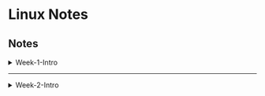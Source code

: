 # Linux Notes


## Notes

<details>
  <summary> Week-1-Intro</summary>

## Tue 16 April

- Windows vs Linux
    - Windows 
        - Windows server 
        - Web server IIS - 30% GUI
        - .exe file (executable files), MSI, affected by malware easily - program or installer. 

    - Linux 
        - TUI - text user interface
        - .rpm -> redhat package manager, Red hat, Fedora, CentOS, rpm is used to distribute and install software on linux systems, it provides a standward way of packaging software and managing its dependencies with the operating system, ensuring that all necessary components are installed
- Types of OS
    - Single user - single tasking - original MS-DOS (Microsoft Disk Operating System) 
    - Single user - multi-tasking - Windows, macOS - clients
    - Multi user - multitasking - Linux, unix

- Client - Server 
    - Client - software app or computer that accesses a service made available by a server
        - request services, depend on the servers to host the services/resoures they need
    - Server - computer/system that provides resources, data services, or programs to other computers, known as computers(clients) over network
        - provide services
        - resource management
- Ports
    - 1 - 1023  - well known ports used by system-level or root processes or by programs executed by priviledged users 
    - Port 21 - File transfer protocol
    - Port 22 - SSH - secure shell for secure remote logins and file transfers
    - Port 25 - SMTP for email transmissions
    - Port 443 - HTTPS
    - 1024 - 65535 => open ports

- RHEL 
    - In a Linux environment like Red Hat Enterprise Linux (RHEL), installing and configuring specific server software allows the system to function as that type of server.
    - installing a DNS server involves setting up the BIND (Berkeley Internet Name Domain) software package, which is the most widely used DNS software on the Internet and commonly used on Linux systems. If you install BIND on a RHEL server, it can indeed function as a DNS server.
    - sudo dnf install bind bind-utils
    - The main configuration file for BIND is /etc/named.conf.
    - Define zones and zone files in the configuration to specify how DNS requests should be handled and responded to.
    - Zone files are stored in /var/named by default. These files contain DNS records for the domains that your server is authoritative for, such as SOA records, A records, MX records, etc.
    - sudo systemctl enable named
    - sudo systemctl start named
    - sudo firewall-cmd --add-service=dns --permanent
    - sudo firewall-cmd --reload
    - dig @localhost example.com

- DHCP server setup
    - install the dhcp package and configure it to allocate IP addresses to client machines within the network.
    - sudo dnf install dhcp

## Wed 17 April 

- Architectur of unix
  - hardware (Processor ALU - arithmic logical unit) <--> kernel (core component of OS) <--> shell (interpreter - convert to machine language) <--> commands (predefined programs) <--> executed by users
  - RHEL - BASH shell 

- Kernel types
    - monolithic kernel - Linux
    - micro - windows 
- Kernel manages : device info, multitasking info, file system info. 
    - Resource management - Kernel manages and allocates system resources like CPU time, memory, and disk space to various processes running on the computer
    - process management - It handles the creation, execution and termination of processes. Each command you run in Bash, for instance, results in the kernel creating and managing processes
    - device drivers - kernel includes drivers that allow it to work with different hardware devices
    - System calls - 
- Virtulisation
    - Window -> Hyper-V - Hyper-V is Microsoft's hardware virtualization product. It lets you create and run a software version of a computer, called a virtual machine. Each virtual machine acts like a complete computer, running an operating system and programs. Hyper-V runs directly on the hardware, or can be hosted in Windows, making it a Type 1 or Type 2 hypervisor depending on the configuration.
    - Linux - KVM (Kernel based virtual machine)
    - Oracle -> virtual Box
    - VMware -> workstation 

## Thurs 18 April 
- systemd
- journald
- Installation

## Fri 19 April 

- File System Hierarchy 
- <img src="../img/linux_file_system_hierarchy.png">
- <img src="../img/fhs.png">
- Window
    - Mount point - there is no drive letters concept in linux 
    - Window - top level directory \  it means harddisk C:\, D:\
- Linux 
    - Without drive letters, we can identify the device
    - Use mount point
    - forward slash / is a top level directory, parent directory for all other directories
    - users
        - Admin (window) -> root (linux) - home directory for root user
        - Guest (window) -> normal (linux)\
    - / top level dir
    - /root for root user
    - /home for normal user
    - /boot - static files of the boot loader
        - GRUB2 -> RHEL 7.0, 8.0 & 9.0
        - GRUB -> RHEL 6.0
        - LILO -> 5.0, 4.0, 3.0, 2.0
    - /etc contains host specific system configuration files e.g. httpd
    - /bin  contains normal user executable commands 
    - /sbin contains super user executable commands 
    - /usr UNIX resource repositorycontains program file 
    - /opt optional for usr 
    - /var contains - /var is a standard subdirectory of the root directory in Linux and other Unix-like operating systems that contains files to which the system writes data during the course of its operation.
    - /run - real time information, media, 
    - /proc - contains background running processes (background running processes)
        - like Task Manager in window
        - #cat/proc/cpuinfo
        - #cat/proc/meminfo
    - ram, swap
        - dynamic ram
        - swap- virtual ram
    - [Linux Filesystem Hierarchy](https://tldp.org/LDP/Linux-Filesystem-Hierarchy/html/index.html)
     - https://refspecs.linuxfoundation.org/FHS_3.0/fhs/index.html




- Networking, https://www.youtube.com/playlist?list=PL7zRJGi6nMRzg0LdsR7F3olyLGoBcIvvg

</details>

----

<details>
  <summary> Week-2-Intro</summary>

## Mon 22 April 
- /mnt contains empty dir. By default, mnt dir will be created. To create a mount point for any partition
- /lib contains library files. In windows, we have got dll files. Sharable objects
- /sys  contains system related config files. OS related files 
- /srv - /srv directory contains data for servers. If you are running a web server from your Linux box, your HTML files for your sites would go into /srv/http (or /srv/www). If you were running an FTP server, your files would go into /srv/ftp
- /tmp contains temporary files 
- symbolic links -> equivalent of shortcuts
- Shortcuts
    - /bin -> /usr/bin
    - /sbin -> /usr/sbin
    - /lib -> /usr/lib
    - /lib64 -> /usr/lib64
- `sudo apt install tree`
- `tree / -L 1`
    - tree - list the contents of directories in a tree like format
    - / specifies the root directory as a starting point for the tree command
    - L level 
    - 1 specifies a single level of directories , if you don't specify it , it will show all sub directories 
- su - root
    - switch user
- Absolute vs relative paths
    - Absolute path
        - Starts from the root directory: On Unix-like systems, this is indicated by the leading slash (/), and on Windows, it starts with a drive letter followed by a colon and a backslash (e.g., C:\).
        - Unambiguous: Because it starts from the root directory and includes all necessary directory names, an absolute path directly points to its location on the filesystem without any ambiguity.
        - Example on Unix/Linux: /home/user/documents/file.txt
    - Relative paths
        - A relative path points to a file or directory in relation to the current working directory (CWD) of the user or application. It does not begin with a root directory. 
        - Dependent on the current directory: Its effectiveness depends on the directory from which it is referenced.
        - Simpler and shorter: Often used to avoid typing long paths, especially when working deeply nested within a directory structure.- May include special characters: Such as . (current directory) and .. (parent directory) to navigate the filesystem.
        - Example: If your current directory is /home/user, and you want to refer to file.txt inside documents, the relative path would be documents/file.txt. If you need to move up to the parent directory, you might use ../otheruser/file.txt.
- command option argument 
- $ means normal user, # means root user
- uname -r or -a => to find out the kernel version
    - display kernel release of the operating system
    - -a provides all available system information -a stands for all
    - kernel name
    - node name (host name of the system)
    - kernel release (version number)
    - kernel version (additional detail about kernel build)
    - machine (hardware name)
- Predefined variables (environmental variables)
- `echo $HOME` - predefined variable => capital letters
    - `pwd` vs `echo $HOME`
    - `echo $SHELL` - to findo out the shell version
- **Shell types**
    - Bash (Bourne Again SHell): The most widely used shell on Linux. It's known for its user-friendliness and powerful scripting capabilities.
    - sh (Bourne Shell): The original Unix shell, now less commonly used directly but still influential.
    - zsh (Z Shell): Known for its interactive use features like improved tab completion and shared history.
    - csh (C Shell): Its syntax is praised for being more C-like, making it appealing to programmers familiar with C.
    - tcsh: An enhanced version of csh, with additional interactive features.

- Shell
    - is a ommand line interpreter that provides a user interface for access to OS' services
- Readings:
    - https://www.linuxfoundation.org/blog/blog/classic-sysadmin-the-linux-filesystem-explained#:~:text=The%20%2Fsrv%20directory%20contains%20data,go%20into%20%2Fsrv%2Fftp.
    - https://en.wikipedia.org/wiki/Unix_filesystem#Conventional_directory_layout

</details>